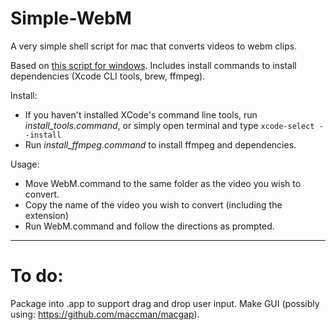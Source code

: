 Simple-WebM
===========

A very simple shell script for mac that converts videos to webm clips.

Based on [this script for windows](http://www.neogaf.com/forum/showpost.php?p=107330048&postcount=1471). Includes install commands to install dependencies (Xcode CLI tools, brew, ffmpeg).

Install:
* If you haven't installed XCode's command line tools, run *install_tools.command*, or simply open terminal and type `xcode-select --install`
* Run *install_ffmpeg.command* to install ffmpeg and dependencies.

Usage: 
* Move WebM.command to the same folder as the video you wish to convert.
* Copy the name of the video you wish to convert (including the extension)
* Run WebM.command and follow the directions as prompted.

---------------------------------

To do:
======

Package into .app to support drag and drop user input. Make GUI (possibly using: https://github.com/maccman/macgap).
